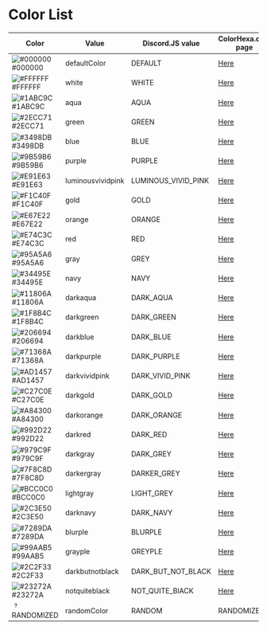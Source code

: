# Color List

Color | Value | Discord.JS value | ColorHexa.com page
------|-------|------------------|-------------------
![#000000](https://placehold.it/15/000000/000000?text=+) #000000 | defaultColor | DEFAULT | [Here](https://www.colorhexa.com/000000)
![#FFFFFF](https://placehold.it/15/ffffff/000000?text=+) #FFFFFF | white | WHITE | [Here](https://www.colorhexa.com/ffffff)
![#1ABC9C](https://placehold.it/15/1abc9c/000000?text=+) #1ABC9C | aqua | AQUA | [Here](https://www.colorhexa.com/1abc9c)
![#2ECC71](https://placehold.it/15/2ecc71/000000?text=+) #2ECC71 | green | GREEN | [Here](https://www.colorhexa.com/2ecc71)
![#3498DB](https://placehold.it/15/3498db/000000?text=+) #3498DB | blue | BLUE | [Here](https://www.colorhexa.com/3498db)
![#9B59B6](https://placehold.it/15/9b59b6/000000?text=+) #9B59B6 | purple | PURPLE | [Here](https://www.colorhexa.com/9b59b6)
![#E91E63](https://placehold.it/15/e91e63/000000?text=+) #E91E63 | luminousvividpink | LUMINOUS_VIVID_PINK | [Here](https://www.colorhexa.com/e91e63)
![#F1C40F](https://placehold.it/15/f1c40f/000000?text=+) #F1C40F | gold | GOLD | [Here](https://www.colorhexa.com/f1c40f)
![#E67E22](https://placehold.it/15/e67e22/000000?text=+) #E67E22 | orange | ORANGE | [Here](https://www.colorhexa.com/e67e22)
![#E74C3C](https://placehold.it/15/e74c3c/000000?text=+) #E74C3C | red | RED | [Here](https://www.colorhexa.com/e74c3c)
![#95A5A6](https://placehold.it/15/95a5a6/000000?text=+) #95A5A6 | gray | GREY | [Here](https://www.colorhexa.com/95a5a6)
![#34495E](https://placehold.it/15/34495e/000000?text=+) #34495E | navy | NAVY | [Here](https://www.colorhexa.com/34495e)
![#11806A](https://placehold.it/15/11806a/000000?text=+) #11806A | darkaqua | DARK_AQUA | [Here](https://www.colorhexa.com/11806a)
![#1F8B4C](https://placehold.it/15/1f8b4c/000000?text=+) #1F8B4C | darkgreen | DARK_GREEN | [Here](https://www.colorhexa.com/1f8b4c)
![#206694](https://placehold.it/15/206694/000000?text=+) #206694 | darkblue | DARK_BLUE | [Here](https://www.colorhexa.com/206694)
![#71368A](https://placehold.it/15/71368a/000000?text=+) #71368A | darkpurple | DARK_PURPLE | [Here](https://www.colorhexa.com/71368a)
![#AD1457](https://placehold.it/15/ad1457/000000?text=+) #AD1457 | darkvividpink | DARK_VIVID_PINK | [Here](https://www.colorhexa.com/ad1457)
![#C27C0E](https://placehold.it/15/c27c0e/000000?text=+) #C27C0E | darkgold | DARK_GOLD | [Here](https://www.colorhexa.com/c27c0e)
![#A84300](https://placehold.it/15/a84300/000000?text=+) #A84300 | darkorange | DARK_ORANGE | [Here](https://www.colorhexa.com/a84300)
![#992D22](https://placehold.it/15/992d22/000000?text=+) #992D22 | darkred | DARK_RED | [Here](https://www.colorhexa.com/992d22)
![#979C9F](https://placehold.it/15/979c9f/000000?text=+) #979C9F | darkgray | DARK_GREY | [Here](https://www.colorhexa.com/979c9f)
![#7F8C8D](https://placehold.it/15/7f8c8d/000000?text=+) #7F8C8D | darkergray | DARKER_GREY | [Here](https://www.colorhexa.com/7f8c8d)
![#BCC0C0](https://placehold.it/15/bcc0c0/000000?text=+) #BCC0C0 | lightgray | LIGHT_GREY | [Here](https://www.colorhexa.com/bcc0c0)
![#2C3E50](https://placehold.it/15/2c3e50/000000?text=+) #2C3E50 | darknavy | DARK_NAVY | [Here](https://www.colorhexa.com/2c3e50)
![#7289DA](https://placehold.it/15/7289da/000000?text=+) #7289DA | blurple | BLURPLE | [Here](https://www.colorhexa.com/7289da)
![#99AAB5](https://placehold.it/15/99aab5/000000?text=+) #99AAB5 | grayple | GREYPLE | [Here](https://www.colorhexa.com/99aab5)
![#2C2F33](https://placehold.it/15/2c2f33/000000?text=+) #2C2F33 | darkbutnotblack | DARK_BUT_NOT_BLACK | [Here](https://www.colorhexa.com/2c2f33)
![#23272A](https://placehold.it/15/23272a/000000?text=+) #23272A | notquiteblack | NOT_QUITE_BlACK | [Here](https://www.colorhexa.com/23272a)
![RANDOMIZED](../img/random.png?raw=true) RANDOMIZED | randomColor | RANDOM | RANDOMIZED